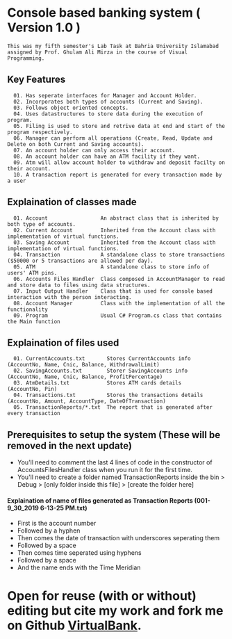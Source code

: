 # Console based banking system ( Version 1.0 )

```This was my fifth semester's Lab Task at Bahria University Islamabad assigned by Prof. Ghulam Ali Mirza in the course of Visual Programming.```

## Key Features

```
  01. Has seperate interfaces for Manager and Account Holder.
  02. Incorporates both types of accounts (Current and Saving).
  03. Follows object oriented concepts.
  04. Uses datastructures to store data during the execution of program.
  05. Filing is used to store and retrive data at end and start of the program respectively.
  06. Manager can perform all operations (Create, Read, Update and Delete on both Current and Saving accounts).
  07. An account holder can only access their account.
  08. An account holder can have an ATM facility if they want.
  09. Atm will allow account holder to withdraw and deposit facilty on their account.
  10. A transaction report is generated for every transaction made by a user
```
  
## Explaination of classes made

```
  01. Account                 An abstract class that is inherited by both type of accounts.
  02. Current Account         Inherited from the Account class with implementation of virtual functions.
  03. Saving Account          Inherited from the Account class with implementation of virtual functions.
  04. Transaction             A standalone class to store transactions ($50000 or 5 transactions are allowed per day).
  05. ATM                     A standalone class to store info of users' ATM pins.
  06. Accounts Files Handler  Class composed in AccountManager to read and store data to files using data structures.
  07. Input Output Handler    Class that is used for console based interaction with the person interacting.
  08. Account Manager         Class with the implementation of all the functionality
  09. Program                 Usual C# Program.cs class that contains the Main function
```

## Explaination of files used

~~~
  01. CurrentAccounts.txt       Stores CurrentAccounts info              (AccountNo, Name, Cnic, Balance, WithdrawalLimit)
  02. SavingAccounts.txt        Storer SavingAccounts info               (AccountNo, Name, Cnic, Balance, ProfitPercentage)
  03. AtmDetails.txt            Stores ATM cards details                 (AccountNo, Pin)
  04. Transactions.txt          Stores the transactions details          (AccountNo, Amount, AccountType, DateOfTransaction)
  05. TransactionReports/*.txt  The report that is generated after every transaction
~~~

## Prerequisites to setup the system (These will be removed in the next update)

  - You'll need to comment the last 4 lines of code in the constructor of AccountsFilesHandler class when you run it for the first time.
  - You'll need to create a folder named TransactionReports inside the bin > Debug > [only folder inside this file] > [create the folder here]

  #### Explaination of name of files generated as Transaction Reports (001-9_30_2019 6-13-25 PM.txt)
  
  - First is the account number
  - Followed by a hyphen
  - Then comes the date of transaction with underscores seperating them
  - Followed by a space
  - Then comes time seperated using hyphens
  - Followed by a space
  - And the name ends with the Time Meridian

# Open for reuse (with or without) editing but cite my work and fork me on Github [VirtualBank](https://github.com/Sh-Abdullah-Aslam/Console-Based-VirtualBank-Application-in-Csharp).
